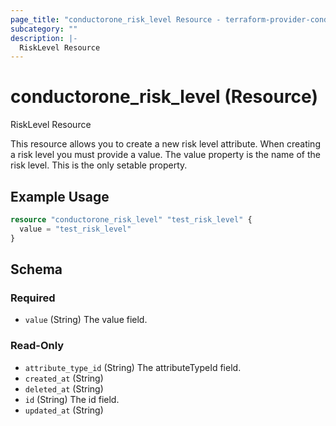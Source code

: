 ```yaml
---
page_title: "conductorone_risk_level Resource - terraform-provider-conductorone"
subcategory: ""
description: |-
  RiskLevel Resource
---
```


# conductorone_risk_level (Resource)

RiskLevel Resource

This resource allows you to create a new risk level attribute.
When creating a risk level you must provide a value. The value property is the name of the risk level. This is the only setable property.

## Example Usage

```terraform
resource "conductorone_risk_level" "test_risk_level" {
  value = "test_risk_level"
}
```

<!-- schema generated by tfplugindocs -->
## Schema

### Required

- `value` (String) The value field.

### Read-Only

- `attribute_type_id` (String) The attributeTypeId field.
- `created_at` (String)
- `deleted_at` (String)
- `id` (String) The id field.
- `updated_at` (String)
